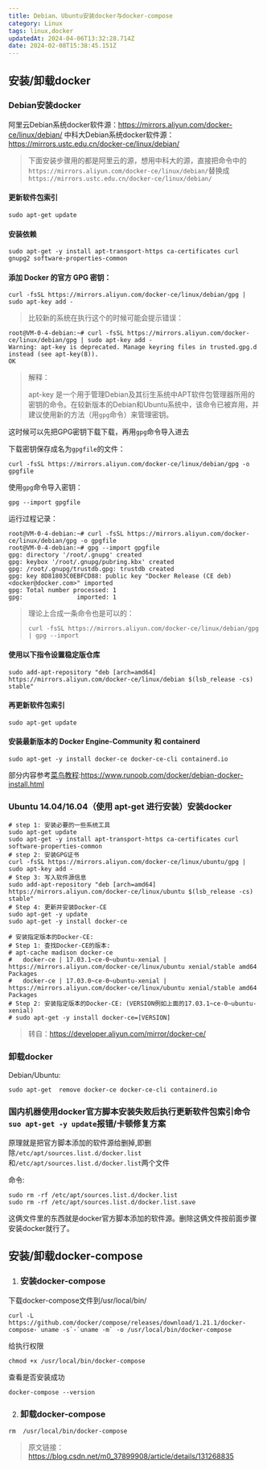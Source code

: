 ```yaml
---
title: Debian、Ubuntu安装docker与docker-compose
category: Linux
tags: linux,docker
updatedAt: 2024-04-06T13:32:28.714Z
date: 2024-02-08T15:38:45.151Z
---
```



## 安装/卸载docker

### Debian安装docker

阿里云Debian系统docker软件源：https://mirrors.aliyun.com/docker-ce/linux/debian/
中科大Debian系统docker软件源：https://mirrors.ustc.edu.cn/docker-ce/linux/debian/
>下面安装步骤用的都是阿里云的源，想用中科大的源，直接把命令中的`https://mirrors.aliyun.com/docker-ce/linux/debian/`替换成`https://mirrors.ustc.edu.cn/docker-ce/linux/debian/`

<!-- more -->

#### 更新软件包索引

```
sudo apt-get update
```

#### 安装依赖

```
sudo apt-get -y install apt-transport-https ca-certificates curl gnupg2 software-properties-common
```

#### 添加 Docker 的官方 GPG 密钥：

```
curl -fsSL https://mirrors.aliyun.com/docker-ce/linux/debian/gpg | sudo apt-key add -
```

>比较新的系统在执行这个的时候可能会提示错误：

```
root@VM-0-4-debian:~# curl -fsSL https://mirrors.aliyun.com/docker-ce/linux/debian/gpg | sudo apt-key add -
Warning: apt-key is deprecated. Manage keyring files in trusted.gpg.d instead (see apt-key(8)).
OK
```

>解释：
>
>apt-key 是一个用于管理Debian及其衍生系统中APT软件包管理器所用的密钥的命令。在较新版本的Debian和Ubuntu系统中，该命令已被弃用，并建议使用新的方法（用`gpg`命令）来管理密钥。

这时候可以先把GPG密钥下载下载，再用`gpg`命令导入进去

下载密钥保存成名为`gpgfile`的文件：
```
curl -fsSL https://mirrors.aliyun.com/docker-ce/linux/debian/gpg -o gpgfile
```

使用`gpg`命令导入密钥：
```
gpg --import gpgfile
```


运行过程记录：
```
root@VM-0-4-debian:~# curl -fsSL https://mirrors.aliyun.com/docker-ce/linux/debian/gpg -o gpgfile
root@VM-0-4-debian:~# gpg --import gpgfile
gpg: directory '/root/.gnupg' created
gpg: keybox '/root/.gnupg/pubring.kbx' created
gpg: /root/.gnupg/trustdb.gpg: trustdb created
gpg: key 8D81803C0EBFCD88: public key "Docker Release (CE deb) <docker@docker.com>" imported
gpg: Total number processed: 1
gpg:               imported: 1
```

>理论上合成一条命令也是可以的：
>```
>curl -fsSL https://mirrors.aliyun.com/docker-ce/linux/debian/gpg | gpg --import
>```


#### 使用以下指令设置稳定版仓库

```
sudo add-apt-repository "deb [arch=amd64] https://mirrors.aliyun.com/docker-ce/linux/debian $(lsb_release -cs) stable"
```
#### 再更新软件包索引

```
sudo apt-get update
```

#### 安装最新版本的 Docker Engine-Community 和 containerd

```
sudo apt-get -y install docker-ce docker-ce-cli containerd.io
```

部分内容参考[菜鸟教程](https://www.runoob.com):https://www.runoob.com/docker/debian-docker-install.html

### Ubuntu 14.04/16.04（使用 apt-get 进行安装）安装docker

```
# step 1: 安装必要的一些系统工具
sudo apt-get update
sudo apt-get -y install apt-transport-https ca-certificates curl software-properties-common
# step 2: 安装GPG证书
curl -fsSL https://mirrors.aliyun.com/docker-ce/linux/ubuntu/gpg | sudo apt-key add -
# Step 3: 写入软件源信息
sudo add-apt-repository "deb [arch=amd64] https://mirrors.aliyun.com/docker-ce/linux/ubuntu $(lsb_release -cs) stable"
# Step 4: 更新并安装Docker-CE
sudo apt-get -y update
sudo apt-get -y install docker-ce

# 安装指定版本的Docker-CE:
# Step 1: 查找Docker-CE的版本:
# apt-cache madison docker-ce
#   docker-ce | 17.03.1~ce-0~ubuntu-xenial | https://mirrors.aliyun.com/docker-ce/linux/ubuntu xenial/stable amd64 Packages
#   docker-ce | 17.03.0~ce-0~ubuntu-xenial | https://mirrors.aliyun.com/docker-ce/linux/ubuntu xenial/stable amd64 Packages
# Step 2: 安装指定版本的Docker-CE: (VERSION例如上面的17.03.1~ce-0~ubuntu-xenial)
# sudo apt-get -y install docker-ce=[VERSION]
```

>转自：https://developer.aliyun.com/mirror/docker-ce/


### 卸载docker

Debian/Ubuntu:

```
sudo apt-get  remove docker-ce docker-ce-cli containerd.io
```

### 国内机器使用docker官方脚本安装失败后执行更新软件包索引命令`suo apt-get -y update`报错/卡顿修复方案

原理就是把官方脚本添加的软件源给删掉,即删除`/etc/apt/sources.list.d/docker.list`和`/etc/apt/sources.list.d/docker.list`两个文件

命令:

```
sudo rm -rf /etc/apt/sources.list.d/docker.list
sudo rm -rf /etc/apt/sources.list.d/docker.list.save
```
这俩文件里的东西就是docker官方脚本添加的软件源。删除这俩文件按前面步骤安装docker就行了。

## 安装/卸载docker-compose

1. ### 安装docker-compose

下载docker-compose文件到/usr/local/bin/
```
curl -L https://github.com/docker/compose/releases/download/1.21.1/docker-compose-`uname -s`-`uname -m` -o /usr/local/bin/docker-compose
```

给执行权限
```
chmod +x /usr/local/bin/docker-compose
```
查看是否安装成功
```
docker-compose --version
```

2. ### 卸载docker-compose

```
rm  /usr/local/bin/docker-compose
```
                      
>原文链接：https://blog.csdn.net/m0_37899908/article/details/131268835